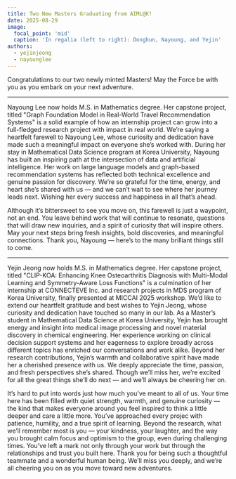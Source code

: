 ```yaml
---
title: Two New Masters Graduating from AIML@K!
date: 2025-08-29
image:
  focal_point: 'mid'
  caption: 'In regalia (left to right): Donghun, Nayoung, and Yejin'
authors:
  - yejinjeong
  - nayounglee
---
```


Congratulations to our two newly minted Masters! May the Force be with you as you embark on your next adventure.

<!--more-->

-----

Nayoung Lee now holds M.S. in Mathematics degree. 
Her capstone project, titled "Graph Foundation Model in Real-World
Travel Recommendation Systems" is a solid example of how an internship project can grow into a full-fledged research project with impact in real world. 
We’re saying a heartfelt farewell to Nayoung Lee, whose curiosity and dedication have made such a meaningful impact on everyone she’s worked with. 
During her stay in Mathematical Data Science program at Korea University, Nayoung has built an inspiring path at the intersection of data and artificial intelligence. 
Her work on large language models and graph-based recommendation systems has reflected both technical excellence and genuine passion for discovery. 
We’re so grateful for the time, energy, and heart she’s shared with us — and we can’t wait to see where her journey leads next. Wishing her every success and happiness in all that’s ahead.

Although it’s bittersweet to see you move on, this farewell is just a waypoint, not an end. 
You leave behind work that will continue to resonate, questions that will draw new inquiries, and a spirit of curiosity that will inspire others. 
May your next steps bring fresh insights, bold discoveries, and meaningful connections. 
Thank you, Nayoung — here’s to the many brilliant things still to come.

-----

Yejin Jeong now holds M.S. in Mathematics degree. Her capstone project, titled "CLIP-KOA: Enhancing Knee Osteoarthritis 
Diagnosis with Multi-Modal Learning and Symmetry-Aware Loss Functions" is a culmination of her internship at CONNECTEVE Inc. and research projects in MDS program of Korea University, finally presented at MICCAI 2025 workshop.
We’d like to extend our heartfelt gratitude and best wishes to Yejin Jeong, whose curiosity and dedication have touched so many in our lab. 
As a Master’s student in Mathematical Data Science at Korea University, Yejin has brought energy and insight into medical image processing and novel material discovery in chemical engineering. 
Her experience working on clinical decision support systems and her eagerness to explore broadly across different topics has enriched our conversations and work alike. 
Beyond her research contributions, Yejin’s warmth and collaborative spirit have made her a cherished presence with us. 
We deeply appreciate the time, passion, and fresh perspectives she’s shared. 
Though we’ll miss her, we’re excited for all the great things she’ll do next — and we’ll always be cheering her on.

It’s hard to put into words just how much you’ve meant to all of us. 
Your time here has been filled with quiet strength, warmth, and genuine curiosity — the kind that makes everyone around you feel inspired to think a little deeper and care a little more. You’ve approached every projec with patience, humility, and a true spirit of learning.
Beyond the research, what we’ll remember most is you — your kindness, your laughter, and the way you brought calm focus and optimism to the group, even during challenging times. 
You’ve left a mark not only through your work but through the relationships and trust you built here. 
Thank you for being such a thoughtful teammate and a wonderful human being. 
We’ll miss you deeply, and we’re all cheering you on as you move toward new adventures.
